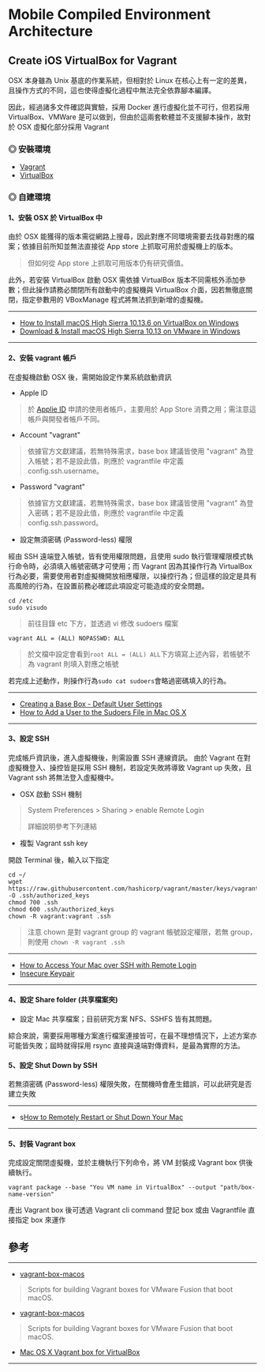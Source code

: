 # Mobile Compiled Environment Architecture

## Create iOS VirtualBox for Vagrant

OSX 本身雖為 Unix 基底的作業系統，但相對於 Linux 在核心上有一定的差異，且操作方式的不同，這也使得虛擬化過程中無法完全依靠腳本編譯。

因此，經過諸多文件確認與實驗，採用 Docker 進行虛擬化並不可行，但若採用 VirtualBox、VMWare 是可以做到，但由於這兩套軟體並不支援腳本操作，故對於 OSX 虛擬化部分採用 Vagrant

### ◎ 安裝環境

+ [Vagrant](https://www.vagrantup.com/)
+ [VirtualBox](https://www.virtualbox.org/)

### ◎ 自建環境

#### 1、安裝 OSX 於 VirtualBox 中

由於 OSX 能獲得的版本需從網路上搜尋，因此對應不同環境需要去找尋對應的檔案；依據目前所知並無法直接從 App store 上抓取可用於虛擬機上的版本。
> 但如何從 App store 上抓取可用版本仍有研究價值。

此外，若安裝 VirtualBox 啟動 OSX 需依據 VirtualBox 版本不同需核外添加參數；但此操作請務必關閉所有啟動中的虛擬機與 VirtualBox 介面，因若無徹底關閉，指定參數用的 VBoxManage 程式將無法抓到新增的虛擬機。

---

+ [How to Install macOS High Sierra 10.13.6 on VirtualBox on Windows](https://techsviewer.com/install-macos-high-sierra-virtualbox-windows/)
+ [Download & Install macOS High Sierra 10.13 on VMware in Windows](https://www.tactig.com/download-install-macos-high-sierra-vmware/)

---

#### 2、安裝 vagrant 帳戶

在虛擬機啟動 OSX 後，需開始設定作業系統啟動資訊

+ Apple ID
> 於 [Applie ID](http://appleid.apple.com) 申請的使用者帳戶，主要用於 App Store 消費之用；需注意這帳戶與開發者帳戶不同。

+ Account "vagrant"
> 依據官方文獻建議，若無特殊需求，base box 建議皆使用 "vagrant" 為登入帳號；若不是設此值，則應於 vagrantfile 中定義 config.ssh.username。

+ Password "vagrant"
> 依據官方文獻建議，若無特殊需求，base box 建議皆使用 "vagrant" 為登入密碼；若不是設此值，則應於 vagrantfile 中定義 config.ssh.password。

+ 設定無須密碼 (Password-less) 權限

經由 SSH 遠端登入帳號，皆有使用權限問題，且使用 sudo 執行管理權限模式執行命令時，必須填入帳號密碼才可使用；而 Vagrant 因為其操作行為 VirtualBox 行為必要，需要使用者對虛擬機開放相應權限，以操控行為；但這樣的設定是具有高風險的行為，在設置前務必確認此項設定可能造成的安全問題。

```
cd /etc
sudo visudo
```
> 前往目錄 etc 下方，並透過 vi 修改 sudoers 檔案

```
vagrant ALL = (ALL) NOPASSWD: ALL
```
> 於文檔中設定會看到```root ALL = (ALL) ALL```下方填寫上述內容，若帳號不為 vagrant 則填入對應之帳號

若完成上述動作，則操作行為```sudo cat sudoers```會略過密碼填入的行為。

---

+ [Creating a Base Box - Default User Settings](https://www.vagrantup.com/docs/boxes/base.html#default-user-settings)
+ [How to Add a User to the Sudoers File in Mac OS X](http://osxdaily.com/2014/02/06/add-user-sudoers-file-mac/)

---

#### 3、設定 SSH

完成帳戶資訊後，進入虛擬機後，則需設置 SSH 連線資訊。
由於 Vagrant 在對虛擬機登入、操控皆是採用 SSH 機制，若設定失敗將導致 Vagrant up 失敗，且 Vagrant ssh 將無法登入虛擬機中。

+ OSX 啟動 SSH 機制
> System Preferences > Sharing > enable Remote Login
>
> 詳細說明參考下列連結

+ 複製 Vagrant ssh key

開啟 Terminal 後，輸入以下指定

```
cd ~/
wget https://raw.githubusercontent.com/hashicorp/vagrant/master/keys/vagrant.pub -O .ssh/authorized_keys
chmod 700 .ssh
chmod 600 .ssh/authorized_keys
chown -R vagrant:vagrant .ssh
```
> 注意 chown 是對 vagrant group 的 vagrant 帳號設定權限，若無 group，則使用 ```chown -R vagrant .ssh```

---

+ [How to Access Your Mac over SSH with Remote Login](https://www.booleanworld.com/access-mac-ssh-remote-login/)
+ [Insecure Keypair](https://github.com/hashicorp/vagrant/tree/master/keys)

---

#### 4、設定 Share folder (共享檔案夾)

+ 設定 Mac 共享檔案；目前研究方案 NFS、SSHFS 皆有其問題。

綜合來說，需要採用哪種方案進行檔案連接皆可，在最不理想情況下，上述方案亦可能皆失敗；屆時就得採用 rsync 直接與遠端對傳資料，是最為實際的方法。

#### 5、設定 Shut Down by SSH

若無須密碼 (Password-less) 權限失敗，在關機時會產生錯誤，可以此研究是否建立失敗

---

+ s[How to Remotely Restart or Shut Down Your Mac](https://www.lifewire.com/remotely-restart-or-shut-down-mac-2259969)

---

#### 5、封裝 Vagrant box

完成設定關閉虛擬機，並於主機執行下列命令，將 VM 封裝成 Vagrant box 供後續執行。

```
vagrant package --base "You VM name in VirtualBox" --output "path/box-name-version"
```

產出 Vagrant box 後可透過 Vagrant cli command 登記 box 或由 Vagrantfile 直接指定 box 來運作

## 參考

---

+ [vagrant-box-macos](https://github.com/bacongravy/vagrant-box-macos)
> Scripts for building Vagrant boxes for VMware Fusion that boot macOS.

+ [vagrant-box-macos](https://github.com/bacongravy/vagrant-box-macos)
> Scripts for building Vagrant boxes for VMware Fusion that boot macOS.

+ [Mac OS X Vagrant box for VirtualBox](https://app.vagrantup.com/AndrewDryga/boxes/vagrant-box-osx)

---
